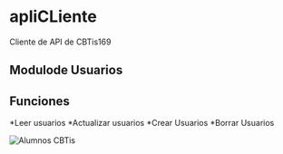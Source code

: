 # apliCLiente
Cliente de API de CBTis169

## Modulode Usuarios

Funciones
----------
*Leer usuarios
*Actualizar usuarios
*Crear Usuarios
*Borrar Usuarios

![Alumnos CBTis](https://cbtis169.net/media/acceso_denegado.jpg)
